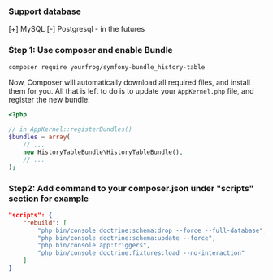 ### Support database
[+] MySQL
[-] Postgresql - in the futures

### Step 1: Use composer and enable Bundle

```bash
composer require yourfrog/symfony-bundle_history-table
```

Now, Composer will automatically download all required files, and install them
for you. All that is left to do is to update your ``AppKernel.php`` file, and
register the new bundle:

```php
<?php

// in AppKernel::registerBundles()
$bundles = array(
    // ...
    new HistoryTableBundle\HistoryTableBundle(),
    // ...
);
```


### Step2: Add command to your composer.json under "scripts" section for example
```json
"scripts": {
	"rebuild": [
	    "php bin/console doctrine:schema:drop --force --full-database",
	    "php bin/console doctrine:schema:update --force",
	    "php bin/console app:triggers",
	    "php bin/console doctrine:fixtures:load --no-interaction"
	]
}
```
